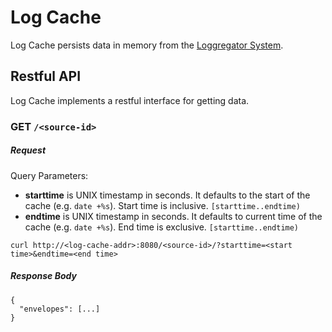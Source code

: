 Log Cache
=========

Log Cache persists data in memory from the [Loggregator
System](https://github.com/cloudfoundry/loggregator).

## Restful API

Log Cache implements a restful interface for getting data.

### **GET** `/<source-id>`

##### Request

Query Parameters:

- **starttime** is UNIX timestamp in seconds. It defaults to the start of the
  cache (e.g. `date +%s`). Start time is inclusive. `[starttime..endtime)`
- **endtime** is UNIX timestamp in seconds. It defaults to current time of the
  cache (e.g. `date +%s`). End time is exclusive. `[starttime..endtime)`

```
curl http://<log-cache-addr>:8080/<source-id>/?starttime=<start time>&endtime=<end time>
```

##### Response Body
```
{
  "envelopes": [...]
}
```
